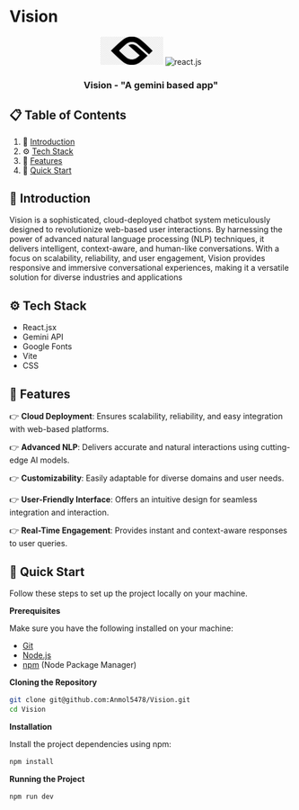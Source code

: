 # Vision
<div align="center">

  <div>
    <img src = "src/assets/vision-logo.png" style="height:50px">
    <img src="https://img.shields.io/badge/-React_JS-black?style=for-the-badge&logoColor=white&logo=react&color=61DAFB" alt="react.js" />
  </div>

  <h3 align="center">Vision - "A gemini based app"</h3>
</div>

## 📋 <a name="table">Table of Contents</a>

1. 🤖 [Introduction](#introduction)
2. ⚙️ [Tech Stack](#tech-stack)
3. 🔋 [Features](#features)
4. 🤸 [Quick Start](#quick-start)


## <a name="introduction">🤖 Introduction</a>

Vision is a sophisticated, cloud-deployed chatbot system meticulously designed to revolutionize web-based user interactions. By harnessing the power of advanced natural language processing (NLP) techniques, it delivers intelligent, context-aware, and human-like conversations. With a focus on scalability, reliability, and user engagement, Vision provides responsive and immersive conversational experiences, making it a versatile solution for diverse industries and applications

## <a name="tech-stack">⚙️ Tech Stack</a>

- React.jsx
- Gemini API
- Google Fonts
- Vite
- CSS

## <a name="features">🔋 Features</a>

👉 **Cloud Deployment**: Ensures scalability, reliability, and easy integration with web-based platforms.  

👉 **Advanced NLP**: Delivers accurate and natural interactions using cutting-edge AI models.  

👉 **Customizability**: Easily adaptable for diverse domains and user needs.  

👉 **User-Friendly Interface**: Offers an intuitive design for seamless integration and interaction.  

👉 **Real-Time Engagement**: Provides instant and context-aware responses to user queries.

## <a name="quick-start">🤸 Quick Start</a>

Follow these steps to set up the project locally on your machine.

**Prerequisites**

Make sure you have the following installed on your machine:

- [Git](https://git-scm.com/)
- [Node.js](https://nodejs.org/en)
- [npm](https://www.npmjs.com/) (Node Package Manager)

**Cloning the Repository**

```bash
git clone git@github.com:Anmol5478/Vision.git
cd Vision
```

**Installation**

Install the project dependencies using npm:

```bash
npm install
```
**Running the Project**

```bash
npm run dev
```
